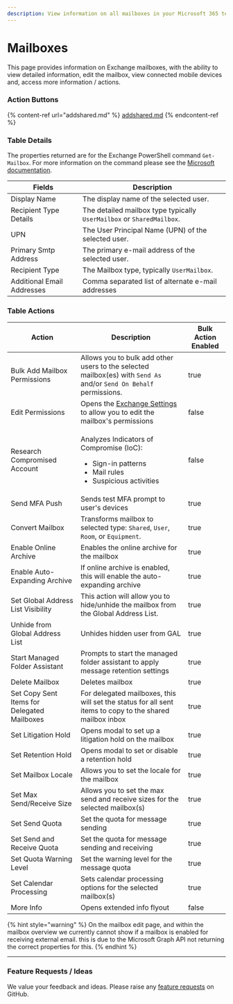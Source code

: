 ```yaml
---
description: View information on all mailboxes in your Microsoft 365 tenants.
---
```


# Mailboxes

This page provides information on Exchange mailboxes, with the ability to view detailed information, edit the mailbox, view connected mobile devices and, access more information / actions.

### Action Buttons

{% content-ref url="addshared.md" %}
[addshared.md](addshared.md)
{% endcontent-ref %}

### Table Details

The properties returned are for the Exchange PowerShell command `Get-Mailbox`. For more information on the command please see the [Microsoft documentation](https://learn.microsoft.com/en-us/powershell/module/exchange/get-mailbox?view=exchange-ps).&#x20;

| Fields                     | Description                                                           |
| -------------------------- | --------------------------------------------------------------------- |
| Display Name               | The display name of the selected user.                                |
| Recipient Type Details     | The detailed mailbox type typically `UserMailbox` or `SharedMailbox`. |
| UPN                        | The User Principal Name (UPN) of the selected user.                   |
| Primary Smtp Address       | The primary e-mail address of the selected user.                      |
| Recipient Type             | The Mailbox type, typically `UserMailbox`.                            |
| Additional Email Addresses | Comma separated list of alternate e-mail addresses                    |

### Table Actions

<table><thead><tr><th>Action</th><th>Description</th><th data-type="checkbox">Bulk Action Enabled</th></tr></thead><tbody><tr><td>Bulk Add Mailbox Permissions</td><td>Allows you to bulk add other users to the selected mailbox(es) with <code>Send As</code> and/or <code>Send On Behalf</code> permissions.</td><td>true</td></tr><tr><td>Edit Permissions</td><td>Opens the <a href="../../../identity/administration/users/user/exchange.md">Exchange Settings</a> to allow you to edit the mailbox's permissions</td><td>false</td></tr><tr><td>Research Compromised Account</td><td><p></p><p>Analyzes Indicators of Compromise (IoC):</p><ul><li>Sign-in patterns</li><li>Mail rules</li><li>Suspicious activities</li></ul></td><td>false</td></tr><tr><td>Send MFA Push</td><td>Sends test MFA prompt to user's devices</td><td>true</td></tr><tr><td>Convert Mailbox</td><td>Transforms mailbox to selected type: <code>Shared</code>, <code>User</code>, <code>Room</code>, or <code>Equipment</code>.</td><td>true</td></tr><tr><td>Enable Online Archive</td><td>Enables the online archive for the mailbox</td><td>true</td></tr><tr><td>Enable Auto-Expanding Archive</td><td>If online archive is enabled, this will enable the auto-expanding archive</td><td>true</td></tr><tr><td>Set Global Address List Visibility</td><td>This action will allow you to hide/unhide the mailbox from the Global Address List.</td><td>true</td></tr><tr><td>Unhide from Global Address List</td><td>Unhides hidden user from GAL</td><td>true</td></tr><tr><td>Start Managed Folder Assistant</td><td>Prompts to start the managed folder assistant to apply message retention settings</td><td>true</td></tr><tr><td>Delete Mailbox</td><td>Deletes mailbox</td><td>true</td></tr><tr><td>Set Copy Sent Items for Delegated Mailboxes</td><td>For delegated mailboxes, this will set the status for all sent items to copy to the shared mailbox inbox</td><td>true</td></tr><tr><td>Set Litigation Hold</td><td>Opens modal to set up a litigation hold on the mailbox</td><td>true</td></tr><tr><td>Set Retention Hold</td><td>Opens modal to set or disable a retention hold</td><td>true</td></tr><tr><td>Set Mailbox Locale</td><td>Allows you to set the locale for the mailbox</td><td>true</td></tr><tr><td>Set Max Send/Receive Size</td><td>Allows you to set the max send and receive sizes for the selected mailbox(s)</td><td>true</td></tr><tr><td>Set Send Quota</td><td>Set the quota for message sending</td><td>true</td></tr><tr><td>Set Send and Receive Quota</td><td>Set the quota for message sending and receiving</td><td>true</td></tr><tr><td>Set Quota Warning Level</td><td>Set the warning level for the message quota</td><td>true</td></tr><tr><td>Set Calendar Processing</td><td>Sets calendar processing options for the selected mailbox(s)</td><td>true</td></tr><tr><td>More Info</td><td>Opens extended info flyout</td><td>false</td></tr></tbody></table>

{% hint style="warning" %}
On the mailbox edit page, and within the mailbox overview we currently cannot show if a mailbox is enabled for receiving external email. this is due to the Microsoft Graph API not returning the correct properties for this.
{% endhint %}

***

### Feature Requests / Ideas

We value your feedback and ideas. Please raise any [feature requests](https://github.com/KelvinTegelaar/CIPP/issues/new?assignees=\&labels=enhancement%2Cno-priority\&projects=\&template=feature.yml\&title=%5BFeature+Request%5D%3A+) on GitHub.
